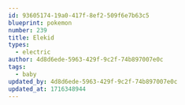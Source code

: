 ```yaml
---
id: 93605174-19a0-417f-8ef2-509f6e7b63c5
blueprint: pokemon
number: 239
title: Elekid
types:
  - electric
author: 4d8d6ede-5963-429f-9c2f-74b897007e0c
tags:
  - baby
updated_by: 4d8d6ede-5963-429f-9c2f-74b897007e0c
updated_at: 1716348944
---
```

